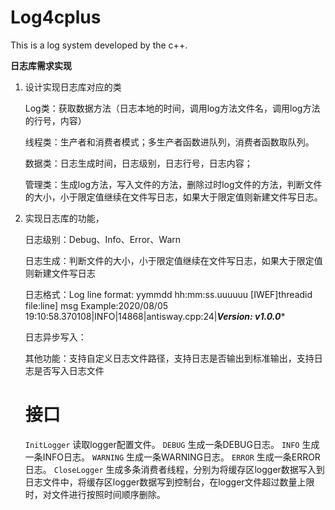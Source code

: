 # Log4cplus
This is a log system developed by the c++.

**日志库需求实现**

1. 设计实现日志库对应的类

   Log类：获取数据方法（日志本地的时间，调用log方法文件名，调用log方法的行号，内容）

   线程类：生产者和消费者模式；多生产者函数进队列，消费者函数取队列。

   数据类：日志生成时间，日志级别，日志行号，日志内容；

   管理类：生成log方法，写入文件的方法，删除过时log文件的方法，判断文件的大小，小于限定值继续在文件写日志，如果大于限定值则新建文件写日志。

2. 实现日志库的功能，

   日志级别：Debug、Info、Error、Warn

   日志生成：判断文件的大小，小于限定值继续在文件写日志，如果大于限定值则新建文件写日志

   日志格式：Log line format: yymmdd hh:mm:ss.uuuuuu [IWEF]threadid file:line] msg
   Example:2020/08/05 19:10:58.370108|INFO|14868|antisway.cpp:24|***********Version: v1.0.0************

   日志异步写入：

   其他功能：支持自定义日志文件路径，支持日志是否输出到标准输出，支持日志是否写入日志文件
   # 接口
   `InitLogger` 读取logger配置文件。
   `DEBUG` 生成一条DEBUG日志。
   `INFO` 生成一条INFO日志。
   `WARNING` 生成一条WARNING日志。
   `ERROR` 生成一条ERROR日志。
   `CloseLogger` 生成多条消费者线程，分别为将缓存区logger数据写入到日志文件中，将缓存区logger数据写到控制台，在logger文件超过数量上限时，对文件进行按照时间顺序删除。
